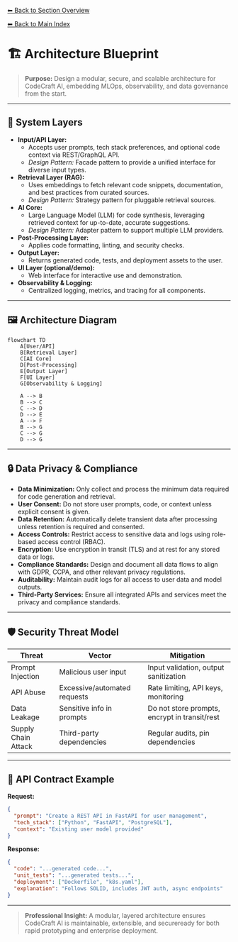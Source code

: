 [⬅ Back to Section Overview](README.md)

[⬅ Back to Main Index](../../INDEX.md)

# 🏗️ Architecture Blueprint

> **Purpose:**
> Design a modular, secure, and scalable architecture for CodeCraft AI, embedding MLOps, observability, and data governance from the start.

---

## 🧩 System Layers

- **Input/API Layer:**
  - Accepts user prompts, tech stack preferences, and optional code context via REST/GraphQL API.
  - _Design Pattern:_ Facade pattern to provide a unified interface for diverse input types.
- **Retrieval Layer (RAG):**
  - Uses embeddings to fetch relevant code snippets, documentation, and best practices from curated sources.
  - _Design Pattern:_ Strategy pattern for pluggable retrieval sources.
- **AI Core:**
  - Large Language Model (LLM) for code synthesis, leveraging retrieved context for up-to-date, accurate suggestions.
  - _Design Pattern:_ Adapter pattern to support multiple LLM providers.
- **Post-Processing Layer:**
  - Applies code formatting, linting, and security checks.
- **Output Layer:**
  - Returns generated code, tests, and deployment assets to the user.
- **UI Layer (optional/demo):**
  - Web interface for interactive use and demonstration.
- **Observability & Logging:**
  - Centralized logging, metrics, and tracing for all components.

---

## 🖼️ Architecture Diagram

```mermaid
flowchart TD
    A[User/API]
    B[Retrieval Layer]
    C[AI Core]
    D[Post-Processing]
    E[Output Layer]
    F[UI Layer]
    G[Observability & Logging]

    A --> B
    B --> C
    C --> D
    D --> E
    A --> F
    B --> G
    C --> G
    D --> G
```

---

## 🔒 Data Privacy & Compliance

- **Data Minimization:**
  Only collect and process the minimum data required for code generation and retrieval.
- **User Consent:**
  Do not store user prompts, code, or context unless explicit consent is given.
- **Data Retention:**
  Automatically delete transient data after processing unless retention is required and consented.
- **Access Controls:**
  Restrict access to sensitive data and logs using role-based access control (RBAC).
- **Encryption:**
  Use encryption in transit (TLS) and at rest for any stored data or logs.
- **Compliance Standards:**
  Design and document all data flows to align with GDPR, CCPA, and other relevant privacy regulations.
- **Auditability:**
  Maintain audit logs for all access to user data and model outputs.
- **Third-Party Services:**
  Ensure all integrated APIs and services meet the privacy and compliance standards.

---

## 🛡️ Security Threat Model

| Threat              | Vector                       | Mitigation                                    |
| ------------------- | ---------------------------- | --------------------------------------------- |
| Prompt Injection    | Malicious user input         | Input validation, output sanitization         |
| API Abuse           | Excessive/automated requests | Rate limiting, API keys, monitoring           |
| Data Leakage        | Sensitive info in prompts    | Do not store prompts, encrypt in transit/rest |
| Supply Chain Attack | Third-party dependencies     | Regular audits, pin dependencies              |

---

## 📑 API Contract Example

**Request:**

```json
{
  "prompt": "Create a REST API in FastAPI for user management",
  "tech_stack": ["Python", "FastAPI", "PostgreSQL"],
  "context": "Existing user model provided"
}
```

**Response:**

```json
{
  "code": "...generated code...",
  "unit_tests": "...generated tests...",
  "deployment": ["Dockerfile", "k8s.yaml"],
  "explanation": "Follows SOLID, includes JWT auth, async endpoints"
}
```

---

> **Professional Insight:**
> A modular, layered architecture ensures CodeCraft AI is maintainable, extensible, and secureready for both rapid prototyping and enterprise deployment.
